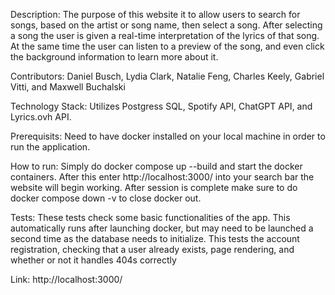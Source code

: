 Description: 
  The purpose of this website it to allow users to search for songs, based on the artist or song name, then select a song. After selecting a song the user is given a real-time interpretation of the lyrics of that song. At the same time the user can listen to a preview of the song, and even click the background information to learn more about it. 

Contributors:
  Daniel Busch, Lydia Clark, Natalie Feng, Charles Keely, Gabriel Vitti, and Maxwell Buchalski

Technology Stack:
  Utilizes Postgress SQL, Spotify API, ChatGPT API, and Lyrics.ovh API. 

Prerequisits:
  Need to have docker installed on your local machine in order to run the application.

How to run:
  Simply do docker compose up --build and start the docker containers. After this enter http://localhost:3000/ into your search bar the website will begin working. After session is complete make sure to do docker compose down -v to close docker out. 

Tests:
  These tests check some basic functionalities of the app. This automatically runs after launching docker, but may need to be launched a second time as the database needs to initialize. This tests the account registration, checking that a user already exists, page rendering, and whether or not it handles 404s correctly
  
Link:
   http://localhost:3000/ 

